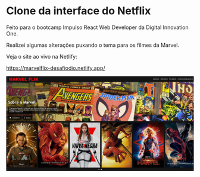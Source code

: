 # Clone da interface do Netflix
Feito para o bootcamp Impulso React Web Developer da Digital Innovation One.

Realizei algumas alterações puxando o tema para os filmes da Marvel.

Veja o site ao vivo na Netlify:

https://marvelflix-desafiodio.netlify.app/

![My Image](https://github.com/xdiegors/clone-netflix/blob/master/Marvel%20Flix.jpg)
